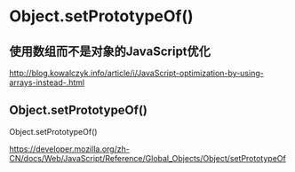 # Object.setPrototypeOf() 






## 使用数组而不是对象的JavaScript优化

http://blog.kowalczyk.info/article/i/JavaScript-optimization-by-using-arrays-instead-.html


## Object.setPrototypeOf()

Object.setPrototypeOf()

https://developer.mozilla.org/zh-CN/docs/Web/JavaScript/Reference/Global_Objects/Object/setPrototypeOf









